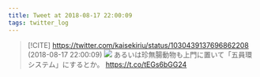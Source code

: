 ```yaml
---
title: Tweet at 2018-08-17 22:00:09
tags: twitter_log
---
```


> [!CITE] https://twitter.com/kaisekiriu/status/1030439137696862208 (2018-08-17 22:00:09)
> ![](https://twitter.com/kaisekiriu/status/1030439137696862208)
> あるいは珍無腸動物も上門に置いて「五員環システム」にするとか。
> https://t.co/tEGs6bGG24
